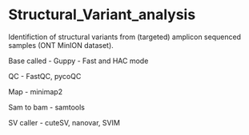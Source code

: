 # Structural_Variant_analysis

Identifiction of structural variants from (targeted) amplicon sequenced samples (ONT MinION dataset).

Base called - Guppy - Fast and HAC mode

QC - FastQC, pycoQC

Map - minimap2

Sam to bam - samtools

SV caller - cuteSV, nanovar, SVIM


